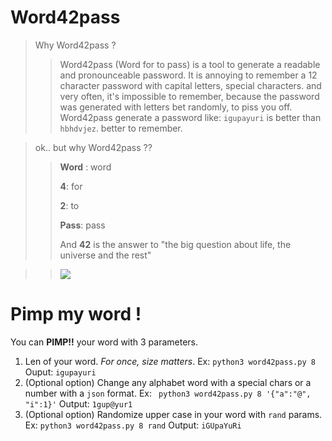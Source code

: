 Word42pass
=
> Why Word42pass ?
>> Word42pass (Word for to pass) is a tool to generate a readable and pronounceable password.
>> It is annoying to remember a 12 character password with capital letters, special characters.
>> and very often, it's impossible to remember, because the password was generated with letters bet randomly, to piss you off.
>> Word42pass generate a password like: `igupayuri` is better than `hbhdvjez`. better to remember.

> ok.. but why Word42pass ??
>> **Word** : word
>>
>> **4**: for
>>
>> **2**: to
>>
>> **Pass**: pass
>>
>> And **42** is the answer to "the big question about life, the universe and the rest"

>> ![](https://media.giphy.com/media/26ufdipQqU2lhNA4g/giphy.gif)

Pimp my word !
=
You can **PIMP!!** your word with 3 parameters.
1. Len of your word. *For once, size matters*.
Ex: ``` python3 word42pass.py 8 ```
Ouput: ```igupayuri```
2. (Optional option) Change any alphabet word with a special chars or a number with a `json` format.
Ex: 
``` python3 word42pass.py 8 '{"a":"@", "i":1}'```
Output:
```1gup@yur1```
3. (Optional option) Randomize upper case in your word with `rand` params.
Ex: ``` python3 word42pass.py 8 rand ```
Output: ```iGUpaYuRi```
